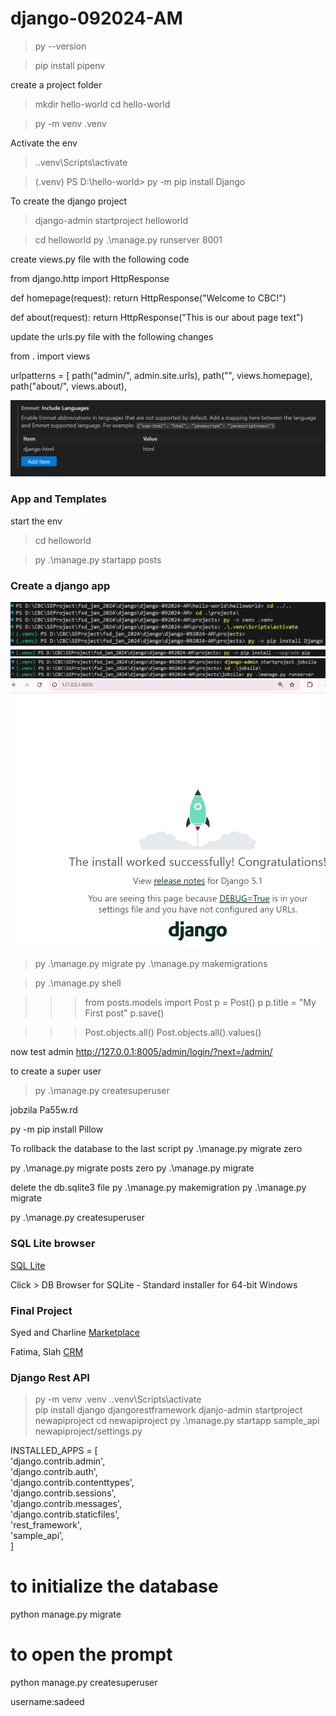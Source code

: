 # django-092024-AM

>py --version

>pip install pipenv

create a project folder 

>mkdir hello-world
>cd hello-world

>py -m venv .venv

Activate the env
>.\.venv\Scripts\activate

>(.venv) PS D:\hello-world> py -m pip install Django

To create the django project
>django-admin startproject helloworld

>cd helloworld
>py .\manage.py runserver 8001

create views.py file with the following code

from django.http import HttpResponse


def homepage(request):
    return HttpResponse("Welcome to CBC!")


def about(request):
    return HttpResponse("This is our about page text")


update the urls.py file with the following changes

from . import views

urlpatterns = [
    path("admin/", admin.site.urls),
    path("", views.homepage),
    path("about/", views.about),

![Emmit Include Languages](Assets/emmit.png)

### App and Templates

start the env

>cd helloworld

>py .\manage.py startapp posts

### Create a django app
![Step 1](/Assets/create-new-project-step1.png)
![Step 2](/Assets/create-new-project-step2.png)
![Step 3](/Assets/create-new-project-step3.png)
![Step 4](/Assets/create-new-project-step4.png)



>py .\manage.py migrate
>py .\manage.py makemigrations

>py .\manage.py shell 

>>> from posts.models import Post
>>> p = Post()
>>> p
>>> p.title = "My First post"
>>> p.save()

>>> Post.objects.all()
>>> Post.objects.all().values()


now test admin 
http://127.0.0.1:8005/admin/login/?next=/admin/


to create a super user

>py .\manage.py createsuperuser

jobzila
Pa55w.rd


py -m pip install Pillow

To rollback the database to the last script
py .\manage.py migrate <app name> zero

py .\manage.py migrate posts zero
py .\manage.py migrate


delete the db.sqlite3 file
py .\manage.py makemigration
py .\manage.py migrate

py .\manage.py createsuperuser

### SQL Lite browser

[SQL Lite](https://sqlitebrowser.org/dl/)

Click > DB Browser for SQLite - Standard installer for 64-bit Windows

### Final Project

Syed and Charline
[Marketplace](https://www.freecodecamp.org/news/learn-django-by-building-a-marketplace/)


Fatima, Slah
[CRM](https://www.youtube.com/watch?v=t10QcFx7d5k&ab_channel=freeCodeCamp.org)


### Django Rest API


>py -m venv .venv 
>.\.venv\Scripts\activate   
>pip install django djangorestframework
>djanjo-admin startproject newapiproject
> cd newapiproject
> py .\manage.py startapp sample_api 
> newapiproject/settings.py

INSTALLED_APPS = [  
    'django.contrib.admin',  
    'django.contrib.auth',  
    'django.contrib.contenttypes',  
    'django.contrib.sessions',  
    'django.contrib.messages',  
    'django.contrib.staticfiles',  
    'rest_framework',  
    'sample_api',  
] 


# to initialize the database   
python manage.py migrate   
# to open the prompt  
python manage.py createsuperuser  

username:sadeed


